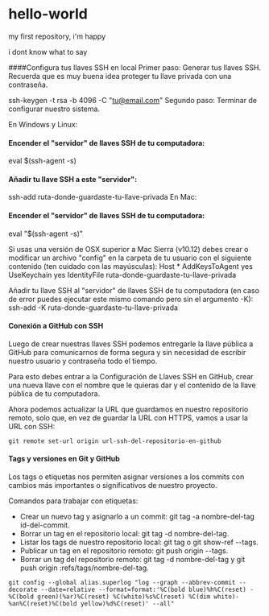 # hello-world
my first repository, i'm happy

i dont know what to say

####Configura tus llaves SSH en local
Primer paso: Generar tus llaves SSH. Recuerda que es muy buena idea proteger tu llave privada con una contraseña.

ssh-keygen -t rsa -b 4096 -C "tu@email.com"
Segundo paso: Terminar de configurar nuestro sistema.

En Windows y Linux:

#### Encender el "servidor" de llaves SSH de tu computadora:
eval $(ssh-agent -s)

#### Añadir tu llave SSH a este "servidor":
ssh-add ruta-donde-guardaste-tu-llave-privada
En Mac:

#### Encender el "servidor" de llaves SSH de tu computadora:
eval "$(ssh-agent -s)"

Si usas una versión de OSX superior a Mac Sierra (v10.12)
debes crear o modificar un archivo "config" en la carpeta
de tu usuario con el siguiente contenido (ten cuidado con
las mayúsculas):
Host *
        AddKeysToAgent yes
        UseKeychain yes
        IdentityFile ruta-donde-guardaste-tu-llave-privada

Añadir tu llave SSH al "servidor" de llaves SSH de tu
computadora (en caso de error puedes ejecutar este
mismo comando pero sin el argumento -K):
ssh-add -K ruta-donde-guardaste-tu-llave-privada

#### Conexión a GitHub con SSH
Luego de crear nuestras llaves SSH podemos entregarle la llave pública a GitHub para comunicarnos de forma segura y sin necesidad de escribir nuestro usuario y contraseña todo el tiempo.

Para esto debes entrar a la Configuración de Llaves SSH en GitHub, crear una nueva llave con el nombre que le quieras dar y el contenido de la llave pública de tu computadora.

Ahora podemos actualizar la URL que guardamos en nuestro repositorio remoto, solo que, en vez de guardar la URL con HTTPS, vamos a usar la URL con SSH:

`git remote set-url origin url-ssh-del-repositorio-en-github`

#### Tags y versiones en Git y GitHub
Los tags o etiquetas nos permiten asignar versiones a los commits con cambios más importantes o significativos de nuestro proyecto.

Comandos para trabajar con etiquetas:

- Crear un nuevo tag y asignarlo a un commit: git tag -a nombre-del-tag id-del-commit.
- Borrar un tag en el repositorio local: git tag -d nombre-del-tag.
- Listar los tags de nuestro repositorio local: git tag o git show-ref --tags.
- Publicar un tag en el repositorio remoto: git push origin --tags.
- Borrar un tag del repositorio remoto: git tag -d nombre-del-tag y git push origin :refs/tags/nombre-del-tag.

`git config --global alias.superlog "log --graph --abbrev-commit --decorate --date=relative --format=format:'%C(bold blue)%h%C(reset) - %C(bold green)(%ar)%C(reset) %C(white)%s%C(reset) %C(dim white)- %an%C(reset)%C(bold yellow)%d%C(reset)' --all"`